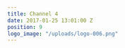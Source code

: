 ```yaml
---
title: Channel 4
date: 2017-01-25 13:01:00 Z
position: 9
logo_image: "/uploads/logo-006.png"
---
```


